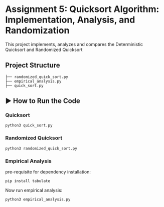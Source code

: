 # Assignment 5: Quicksort Algorithm: Implementation, Analysis, and Randomization

This project implements, analyzes and compares the Deterministic Quicksort and Randomized Quicksort


## Project Structure
```
├── randomized_quick_sort.py
├── empirical_analysis.py
├── quick_sort.py
```
## ▶️ How to Run the Code

### Quicksort

```
python3 quick_sort.py
```

### Randomized Quicksort

```
python3 randomized_quick_sort.py
```

### Empirical Analysis

pre-requisite for dependency installation:

```
pip install tabulate
```

Now run empirical analysis:

```
python3 empirical_analysis.py
```
